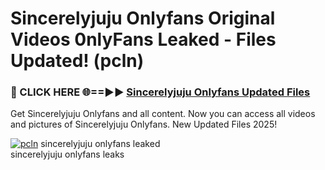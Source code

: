 # Sincerelyjuju Onlyfans Original Videos 0nlyFans Leaked - Files Updated! (pcln)

<h3>🔴 CLICK HERE 🌐==►► <a href="https://tinyurl.com/3hn5wdd3" rel="nofollow">Sincerelyjuju Onlyfans Updated Files</a></h3>

Get Sincerelyjuju Onlyfans and all content. Now you can access all videos and pictures of Sincerelyjuju Onlyfans. New Updated Files 2025!

[![pcln](https://i.imgur.com/4HnBqBT.gif)](https://tinyurl.com/3hn5wdd3)
sincerelyjuju onlyfans leaked<br>
sincerelyjuju onlyfans leaks